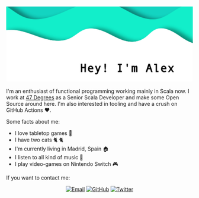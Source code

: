 ![](images/header.png)

I'm an enthusiast of functional programming working mainly in Scala now. I work at [47 Degrees](https://www.47deg.com) as a Senior Scala Developer and make some Open Source around here. I'm also interested in tooling and have a crush on GitHub Actions :heart:.

Some facts about me:

- I love tabletop games :game_die:
- I have two cats :cat2: :cat2:
- I'm currently living in Madrid, Spain :house:
- I listen to all kind of music :musical_note:
- I play video-games on Nintendo Switch :video_game:

If you want to contact me:

<p align="center">
    <a href="mailto:info@alejandrohdezma.com" target="_blank"><img src="https://img.icons8.com/doodle/50/000000/email.png" alt="Email"/></a>
	<a href="https://github.com/alejandrohdezma" target="_blank"><img src="https://img.icons8.com/doodle/50/000000/github.png" alt="GitHub"/></a>
	<a href="https://twitter.com/alejandrohdezma" target="_blank"><img src="https://img.icons8.com/doodle/50/000000/twitter.png" alt="Twitter"/></a>
</p>
